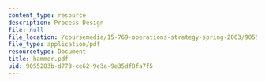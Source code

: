 ```yaml
---
content_type: resource
description: Process Design
file: null
file_location: /coursemedia/15-769-operations-strategy-spring-2003/9055283bd773ce629e3a9e35df8fa7f5_hammer.pdf
file_type: application/pdf
resourcetype: Document
title: hammer.pdf
uid: 9055283b-d773-ce62-9e3a-9e35df8fa7f5
---
```

